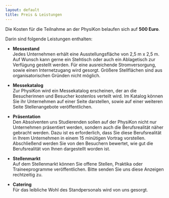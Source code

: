 ```yaml
---
layout: default
title: Preis & Leistungen
---
```


Die Kosten für die Teilnahme an der PhysiKon belaufen sich auf **500 Euro**.

Darin sind folgende Leistungen enthalten:

- **Messestand**  
  Jedes Unternehmen erhält eine Ausstellungsfläche von 2,5 m x 2,5 m.
  Auf Wunsch kann gerne ein Stehtisch oder auch ein Ablagetisch zur Verfügung
  gestellt werden. Für eine ausreichende Stromversorgung, sowie einen
  Internetzugang wird gesorgt. Größere Stellflächen sind aus organisatorischen
  Gründen nicht möglich.

- **Messekatalog**  
  Zur PhysiKon wird ein Messekatalog erscheinen, der an die Besucherinnen und
  Besucher kostenlos verteilt wird. Im Katalog können Sie ihr Unternehmen auf
  einer Seite darstellen, sowie auf einer weiteren Seite Stellenangebote
  veröffentlichen.

- **Präsentation**  
  Den Absolventen uns Studierenden sollen auf der PhysiKon nicht nur Unternehmen
  präsentiert werden, sondern auch die Berufsrealität näher gebracht werden.
  Dazu ist es erforderlich, dass Sie diese Berufsrealität in Ihrem Unternehmen
  in einem 15 minütigen Vortrag vorstellen. Abschließend werden Sie von den
  Besuchern bewertet, wie gut die Berufsrealität von Ihnen dargestellt worden
  ist.

- **Stellenmarkt**  
  Auf dem Stellenmarkt können Sie offene Stellen, Praktika oder Traineeprogramme
  veröffentlichen. Bitte senden Sie uns diese Anzeigen rechtzeitig zu.

- **Catering**  
  Für das leibliche Wohl des Standpersonals wird von uns gesorgt.
